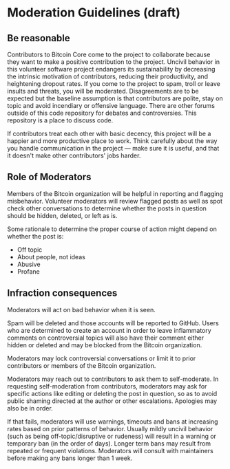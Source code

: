 # Moderation Guidelines (draft)

## Be reasonable

Contributors to Bitcoin Core come to the project to collaborate because they want to make a positive contribution to the project. Uncivil behavior in this volunteer software project endangers its sustainability by decreasing the intrinsic motivation of contributors, reducing their productivity, and heightening dropout rates. If you come to the project to spam, troll or leave insults and threats, you will be moderated. Disagreements are to be expected but the baseline assumption is that contributors are polite, stay on topic and avoid incendiary or offensive language. There are other forums outside of this code repository for debates and controversies. This repository is a place to discuss code. 

If contributors treat each other with basic decency, this project will be a happier and more productive place to work. Think carefully about the way you handle communication in the project — make sure it is useful, and that it doesn't make other contributors' jobs harder.

## Role of Moderators

Members of the Bitcoin organization will be helpful in reporting and flagging misbehavior. Volunteer moderators will review flagged posts as well as spot check other conversations to determine whether the posts in question should be hidden, deleted, or left as is.

Some rationale to determine the proper course of action might depend on whether the post is:
* Off topic
* About people, not ideas
* Abusive
* Profane

## Infraction consequences

Moderators will act on bad behavior when it is seen.

Spam will be deleted and those accounts will be reported to GitHub. Users who are determined to create an account in order to leave inflammatory comments on controversial topics will also have their comment either hidden or deleted and may be blocked from the Bitcoin organization.

Moderators may lock controversial conversations or limit it to prior contributors or members of the Bitcoin organization.

Moderators may reach out to contributors to ask them to self-moderate. In requesting self-moderation from contributors, moderators may ask for specific actions like editing or deleting the post in question, so as to avoid public shaming directed at the author or other escalations. Apologies may also be in order.

If that fails, moderators will use warnings, timeouts and bans at increasing rates based on prior patterns of behavior. Usually mildly uncivil behavior (such as being off-topic/disruptive or rudeness) will result in a warning or temporary ban (in the order of days). Longer term bans may result from repeated or frequent violations. Moderators will consult with maintainers before making any bans longer than 1 week.
